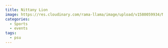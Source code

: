 ```yaml
---
title: Nittany Lion
image: https://res.cloudinary.com/rama-llama/image/upload/v1580059934/Nittany_Lion_odzbrk.jpg
categories:
  - Sports
  - events
tags:
  - psu
---
```

